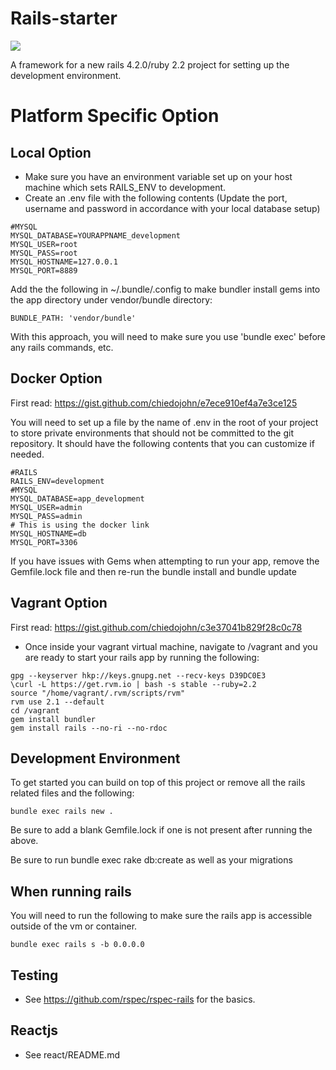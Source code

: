 Rails-starter
=========
<img src="https://travis-ci.org/chiedojohn/rails-starter.svg?branch=master" />

A framework for a new rails 4.2.0/ruby 2.2 project for setting up the development environment.

Platform Specific Option
====================
Local Option
--------------------
- Make sure you have an environment variable set up on your host machine which sets RAILS_ENV to development.
- Create an .env file with the following contents (Update the port, username and password in accordance with your local database setup)

```
#MYSQL
MYSQL_DATABASE=YOURAPPNAME_development
MYSQL_USER=root
MYSQL_PASS=root
MYSQL_HOSTNAME=127.0.0.1
MYSQL_PORT=8889
```

Add the the following in ~/.bundle/.config to make bundler install gems into the app directory under vendor/bundle directory:

```
BUNDLE_PATH: 'vendor/bundle'
```

With this approach, you will need to make sure you use 'bundle exec' before any rails commands, etc.

Docker Option
--------------
First read: https://gist.github.com/chiedojohn/e7ece910ef4a7e3ce125

You will need to set up a file by the name of .env in the root of your project to store private environments that should not be committed to the git repository. It should have the following contents that you can customize if needed.

```
#RAILS
RAILS_ENV=development
#MYSQL
MYSQL_DATABASE=app_development
MYSQL_USER=admin
MYSQL_PASS=admin
# This is using the docker link
MYSQL_HOSTNAME=db
MYSQL_PORT=3306
```

If you have issues with Gems when attempting to run your app, remove the Gemfile.lock file and then re-run the bundle install and bundle update

Vagrant Option
----------------
First read: https://gist.github.com/chiedojohn/c3e37041b829f28c0c78

- Once inside your vagrant virtual machine, navigate to /vagrant and you are ready to start your rails app by running the following:

```
gpg --keyserver hkp://keys.gnupg.net --recv-keys D39DC0E3
\curl -L https://get.rvm.io | bash -s stable --ruby=2.2
source "/home/vagrant/.rvm/scripts/rvm"
rvm use 2.1 --default
cd /vagrant
gem install bundler
gem install rails --no-ri --no-rdoc
```

Development Environment
----------
To get started you can build on top of this project or remove all the rails related files and the following:

```
bundle exec rails new .
```

Be sure to add a blank Gemfile.lock if one is not present after running the above.

Be sure to run bundle exec rake db:create as well as your migrations

When running rails
-----------
You will need to run the following to make sure the rails app is accessible outside of the vm or container.

```bundle exec rails s -b 0.0.0.0```

Testing
-----------
- See https://github.com/rspec/rspec-rails for the basics.

Reactjs
-----------
- See react/README.md
